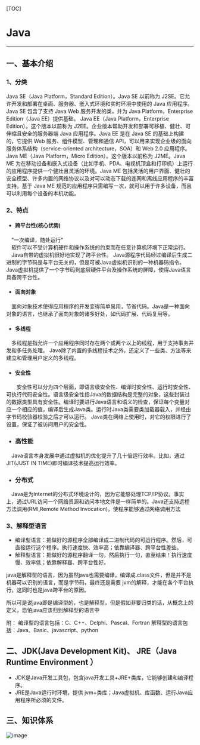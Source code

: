 [TOC]

# Java

----------------------------------------------------------------
## 一、基本介绍
### 1、分类
Java SE（Java Platform，Standard Edition）。Java SE 以前称为 J2SE。它允许开发和部署在桌面、服务器、嵌入式环境和实时环境中使用的 Java 应用程序。Java SE 包含了支持 Java Web 服务开发的类，并为 Java Platform，Enterprise Edition（Java EE）提供基础。
  	 Java EE（Java Platform，Enterprise Edition）。这个版本以前称为 J2EE。企业版本帮助开发和部署可移植、健壮、可伸缩且安全的服务器端 Java 应用程序。Java EE 是在 Java SE 的基础上构建的，它提供 Web 服务、组件模型、管理和通信 API，可以用来实现企业级的面向服务体系结构（service-oriented architecture，SOA）和 Web 2.0 应用程序。
 	 Java ME（Java Platform，Micro Edition）。这个版本以前称为 J2ME。Java ME 为在移动设备和嵌入式设备（比如手机、PDA、电视机顶盒和打印机）上运行的应用程序提供一个健壮且灵活的环境。Java ME 包括灵活的用户界面、健壮的安全模型、许多内置的网络协议以及对可以动态下载的连网和离线应用程序的丰富支持。基于 Java ME 规范的应用程序只需编写一次，就可以用于许多设备，而且可以利用每个设备的本机功能。

### 2、特点
- ####  跨平台性(核心优势)
&emsp;"一次编译，随处运行"    <br/>
&emsp;软件可以不受计算机硬件和操作系统的约束而在任意计算机环境下正常运行。 <br/>
&emsp;Java自带的虚拟机很好地实现了跨平台性。 Java源程序代码经过编译后生成二进制的字节码是与平台无关的，但是可被Java虚拟机识别的一种机器码指令。 Java虚拟机提供了一个字节码到底层硬件平台及操作系统的屏障，使得Java语言具备跨平台性。
- ####  面向对象
&emsp;面向对象技术使得应用程序的开发变得简单易用，节省代码。Java是一种面向对象的语言，也继承了面向对象的诸多好处，如代码扩展、代码复用等。
- #### 多线程
&emsp;多线程是指允许一个应用程序同时存在两个或两个以上的线程，用于支持事务并发和多任务处理。 Java除了内置的多线程技术之外，还定义了一些类、方法等来建立和管理用户定义的多线程。
- #### 安全性
　&emsp;安全性可以分为四个层面，即语言级安全性、编译时安全性、运行时安全性、可执行代码安全性。语言级安全性指Java的数据结构是完整的对象，这些封装过的数据类型具有安全性。编译时要进行Java语言和语义的检查，保证每个变量对应一个相应的值，编译后生成Java类。运行时Java类需要类加载器载入，并经由字节码校验器校验之后才可以运行。 Java类在网络上使用时，对它的权限进行了设置，保证了被访问用户的安全性。
- ### 高性能
&emsp;Java语言本身发展中通过虚拟机的优化提升了几十倍运行效率。比如，通过JIT(JUST IN TIME)即时编译技术提高运行效率。 
- ### 分布式
 &emsp;Java是为Internet的分布式环境设计的，因为它能够处理TCP/IP协议。事实上，通过URL访问一个网络资源和访问本地文件是一样简单的。Java还支持远程方法调用(RMI,Remote Method Invocation)，使程序能够通过网络调用方法



### 3、解释型语言

- 编译型语言：把做好的源程序全部编译成二进制代码的可运行程序。然后，可直接运行这个程序。执行速度快、效率高；依靠编译器、跨平台性差些。
- 解释型语言：把做好的源程序翻译一句，然后执行一句，直至结束！执行速度慢、效率低；依靠解释器、跨平台性好。

java是解释型的语言，因为虽然java也需要编译，编译成.class文件，但是并不是机器可以识别的语言，而是字节码，最终还是需要 jvm的解释，才能在各个平台执行，这同时也是java跨平台的原因。

所以可是说java即是编译型的，也是解释型，但是假如非要归类的话，从概念上的定义，恐怕java应该归到解释型的语言中

附： 
			编译型的语言包括：C、C++、Delphi、Pascal、Fortran 
			解释型的语言包括：Java、Basic、javascript、python

## 二、JDK(Java  Development Kit)、 JRE（Java Runtime Environment ）

- JDK是Java开发工具包，包含java开发工具+JRE+类库，它能够创建和编译程序。
- JRE是Java运行时环境，提供 jvm+类库；Java虚拟机、库函数、运行Java应用程序所必须的文件。



##  三、知识体系

![image](https://gitee.com/BlacksJack/picture-bed/raw/master/img/20201003165832.png)






